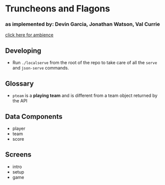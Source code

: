 # Truncheons and Flagons

### as implemented by: Devin Garcia, Jonathan Watson, Val Currie

[click here for ambience](https://www.youtube.com/watch?v=rv3Nl-Od9YU)

## Developing

- Run `./localserve` from the root of the repo to take care of all the `serve` and `json-serve` commands.

## Glossary

- `pteam` is a **playing team** and is different from a team object returned by the API

## Data Components

- player
- team
- score

## Screens

- intro
- setup
- game
